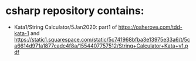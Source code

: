 # csharp repository contains:
- Kata1/String Calculator/5Jan2020: part1 of https://osherove.com/tdd-kata-1 and https://static1.squarespace.com/static/5c741968bfba3e13975e33a6/t/5ca6614d971a1877cadc4f8a/1554407757512/String+Calculator+Kata+v1.pdf

